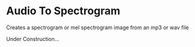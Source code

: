 # Audio To Spectrogram

Creates a spectrogram or mel spectrogram image from an mp3 or wav file

Under Construction...
